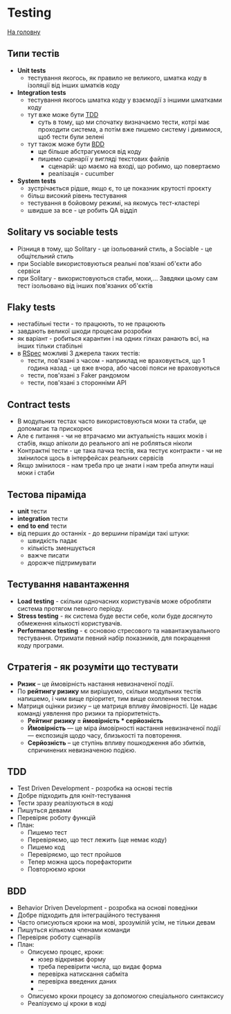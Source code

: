 # Testing
[На головну](/README.md)


## Типи тестів
* **Unit tests**
  * тестування якогось, як правило не великого, шматка коду в ізоляції від інших шматків коду
* **Integration tests**
  * тестування якогось шматка коду у взаємодії з іншими шматками коду
  * тут вже може бути [TDD](#tdd)
    * суть в тому, що ми спочатку визначаємо тести, котрі має проходити система, а потім вже пишемо систему і дивимося, щоб тести були зелені
  * тут також може бути [BDD](#bdd)
    * ще більше абстрагуємося від коду
    * пишемо сценарії у вигляді текстових файлів
      * сценарій: що маємо на вході, що робимо, що повертаємо
      * реалізація - cucumber
* **System tests**
  * зустрічається рідше, якщо є, то це показник крутості проєкту
  * більш високий рівень тестування
  * тестування в бойовому режимі, на якомусь тест-кластері
  * швидше за все - це робить QA відділ


## Solitary vs sociable tests
  * Різниця в тому, що Solitary - це ізольований стиль, а Sociable - це общітєльний стиль
  * при Sociable використовуються реальні пов'язані об'єкти або сервіси
  * при Solitary - використовуються стаби, моки,... Завдяки цьому сам тест ізольовано від інших пов'язаних об'єктів


## Flaky tests
* нестабільні тести - то працюють, то не працюють
* завдають великої шкоди процесам розробки
* як варіант - робиться карантин і на одних гілках ранають всі, на інших тільки стабільні
* в [RSpec](/docs/ruby/rspec.md) можливі 3 джерела таких тестів:
  * тести, пов'язані з часом - наприклад не враховується, що 1 година назад - це вже вчора, або часові пояси не враховуються
  * тести, пов'язані з Faker рандомом
  * тести, пов'язані з сторонніми API


## Contract tests
* В модульних тестах часто використовуються моки та стаби, це допомагає та прискорює
* Але є питання - чи не втрачаємо ми актуальність наших моків і стабів, якщо апіколи до реального апі не робляться ніколи
* Контрактні тести - це така пачка тестів, яка тестує контракти - чи не змінилося щось в інтерфейсах реальних сервісів
* Якщо змінилося - нам треба про це знати і нам треба апнути наші моки і стаби


## Тестова піраміда
* **unit** тести
* **integration** тести
* **end to end** тести
* від перших до останніх - до вершини піраміди такі штуки:
  * швидкість падає
  * кількість зменшується
  * важче писати
  * дорожче підтримувати


## Тестування навантаження
* **Load testing** - скільки одночасних користувачів може обробляти система протягом певного періоду.
* **Stress testing** - як система буде вести себе, коли буде досягнуто обмеження кількості користувачів.
* **Performance testing** - є основою стресового та навантажувального тестування. Отримати певний набір показників, для покращення коду програми.


## Стратегія - як розуміти що тестувати
* **Ризик** – це ймовірність настання невизначеної події.
* По **рейтингу ризику** ми вирішуємо, скільки модульних тестів напишемо, і чим вище пріоритет, тим вище охоплення тестом.
* Матриця оцінки ризику – це матриця впливу ймовірності. Це надає команді уявлення про ризики та пріоритетність.
  * **Рейтинг ризику = ймовірність * серйозність**
  * **Ймовірність** — це міра ймовірності настання невизначеної події — експозиція щодо часу, близькості та повторення.
  * **Серйозність** – це ступінь впливу пошкодження або збитків, спричинених невизначеною подією.


## TDD
* Test Driven Development - розробка на основі тестів
* Добре підходить для юніт-тестування
* Тести зразу реалізуються в коді
* Пишуться девами
* Перевіряє роботу функцій
* План:
  * Пишемо тест
  * Перевіряємо, що тест лежить (ще немає коду)
  * Пишемо код
  * Перевіряємо, що тест пройшов
  * Тепер можна щось порефакторити
  * Повторюємо кроки


## BDD
* Behavior Driven Development - розробка на основі поведінки
* Добре підходить для інтеграційного тестування
* Часто описуються кроки на мові, зрозумілій усім, не тільки девам
* Пишуться кількома членами команди
* Перевіряє роботу сценаріїв
* План:
  * Описуємо процес, кроки:
    * юзер відкриває форму
    * треба перевірити числа, що видає форма
    * перевірка натискання сабміта
    * перевірка введених даних
    * ...
  * Описуємо кроки процесу за допомогою спеціального синтаксису
  * Реалізуємо ці кроки в коді
